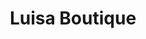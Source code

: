 ---
title: "Luisa Boutique"
url: /hinojosa-del-duque/luisa-boutique-avenida-corredera/
shop: ropa
---